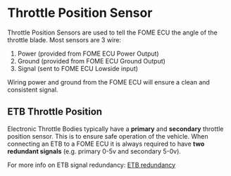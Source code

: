 # Throttle Position Sensor

Throttle Position Sensors are used to tell the FOME ECU the angle of the throttle blade. Most sensors are 3 wire:

1. Power (provided from FOME ECU Power Output)
2. Ground (provided from FOME ECU Ground Output)
3. Signal (sent to FOME ECU Lowside input)

Wiring power and ground from the FOME ECU will ensure a clean and consistent signal.


## ETB Throttle Position

Electronic Throttle Bodies typically have a **primary** and **secondary** throttle position sensor. This is to ensure safe operation of the vehicle. When connecting an ETB to a FOME ECU it is always required to have **two redundant signals** (e.g. primary 0-5v and secondary 5-0v).

For more info on ETB signal redundancy: [ETB redundancy](../../../Advanced-Features/ETB/Redundant-Sensors/)
